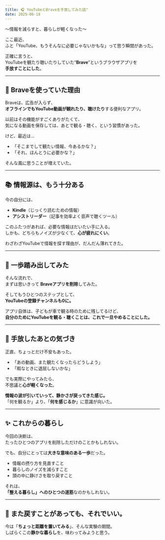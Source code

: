 ```yaml
---
title: 🎧 YouTubeとBraveを手放してみた話"
date: 2025-06-18
---
```

  
〜情報を減らすと、暮らしが軽くなった〜

ここ最近、  
ふと「YouTube、もうそんなに必要じゃないかもな」って思う瞬間があった。

正確に言うと、  
YouTubeを観たり聴いたりしていた“**Brave**”というブラウザアプリを  
**手放すことにした**。

---

## 🧭 Braveを使っていた理由

Braveは、広告が入らず、  
**オフラインでもYouTube動画が観れたり、聴けたり**する便利なアプリ。

以前はその機能がすごくありがたくて、  
気になる動画を保存しては、あとで観る・聴く、という習慣があった。

けど、最近は…

- 「そこまでして観たい情報、今あるかな？」  
- 「それ、ほんとうに必要かな？」

そんな風に思うことが増えていた。

---

## 📚 情報源は、もう十分ある

今の自分には、

- **Kindle**（じっくり読むための情報）  
- **アシストリーダー**（記事を効率よく音声で聴くツール）

このふたつがあれば、必要な情報はだいたい手に入る。  
しかも、どちらもノイズが少なくて、**心が疲れにくい**。

わざわざYouTubeで情報を探す理由が、だんだん薄れてきた。

---

## 🎈 一歩踏み出してみた

そんな流れで、  
まずは思いきって **Braveアプリを削除**してみた。

そしてもうひとつのステップとして、  
**YouTubeの登録チャンネルも0に。**

アプリ自体は、子どもが車で観る時のために残してるけど、  
**自分のためにYouTubeを観る・聴くことは、これで一旦やめることにした。**

---

## 🌿 手放したあとの気づき

正直、ちょっとだけ不安もあった。

- 「あの動画、また観たくなったらどうしよう」  
- 「暇なときに退屈しないかな」

でも実際にやってみたら、  
不思議と**心が軽くなった**。

**情報の波が引いていって、静かさが戻ってきた感じ。**  
「何を観るか」より、「**何を感じるか**」に意識が向いた。

---

## ✨ これからの暮らし

今回の決断は、  
たったひとつのアプリを削除しただけのことかもしれない。

でも、自分にとっては**大きな意味のある一歩**だった。

- 情報の摂り方を見直すこと  
- 暮らしのノイズを減らすこと  
- 頭の中に静けさを取り戻すこと

それは、  
**「整える暮らし」へのひとつの道筋**なのかもしれない。

---

## 📌 また戻すことがあっても、それでいい。

今は「**ちょっと距離を置いてみる**」、そんな実験の期間。  
しばらくこの**静かな暮らし**を、味わってみようと思う。

<!-- Google tag (gtag.js) -->
<script async src="https://www.googletagmanager.com/gtag/js?id=G-89D1F7DMB6"></script>
<script>
  window.dataLayer = window.dataLayer || [];
  function gtag(){dataLayer.push(arguments);}
  gtag('js', new Date());

  gtag('config', 'G-89D1F7DMB6');
</script>
